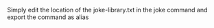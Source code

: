 Simply edit the location of the joke-library.txt in the joke command and export the command as alias
